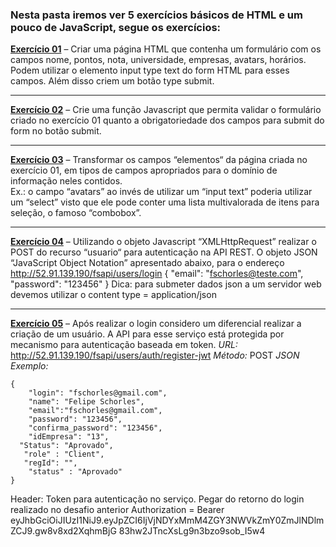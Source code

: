 ### Nesta pasta iremos ver 5 exercícios básicos de HTML e um pouco de JavaScript, segue os exercícios:

**[Exercício 01](https://github.com/Cartulo/Exercicios/blob/main/HTML%20e%20JS/exercicio1-basico.html)** – Criar uma página HTML que contenha um formulário com os campos nome,  pontos, nota, universidade, empresas, avatars, horários. 
Podem utilizar o  elemento input type text do form HTML para esses campos. 
Além disso criem um  botão type submit. 

----------------------------------------------------------------------------------------------------

**[Exercício 02](https://github.com/Cartulo/Exercicios/blob/main/HTML%20e%20JS/exercicio2-basico.html)** – Crie uma função Javascript que permita validar o formulário criado no  exercício 01 quanto a obrigatoriedade dos campos para submit do form no botão submit. 

----------------------------------------------------------------------------------------------------

**[Exercício 03](https://github.com/Cartulo/Exercicios/blob/main/HTML%20e%20JS/exercicio3-basico.html)** – Transformar os campos “elementos“ da página criada no exercício 01, em  tipos de campos apropriados para o domínio de informação neles contidos.  
Ex.: o campo “avatars” ao invés de utilizar um “input text” poderia utilizar um  “select” visto que ele pode conter uma lista multivalorada de itens para seleção, o  famoso “combobox”.

----------------------------------------------------------------------------------------------------

**[Exercício 04](https://github.com/Cartulo/Exercicios/blob/main/HTML%20e%20JS/exercicio4-basico.html)** – Utilizando o objeto Javascript “XMLHttpRequest” realizar o POST do recurso  “usuario“ para autenticação na API REST. 
O objeto JSON “JavaScript Object  Notation” apresentado abaixo,  para o endereço  
http://52.91.139.190/fsapi/users/login
    { 
        "email": "fschorles@teste.com", 
        "password": "123456" 
    } 
Dica: para submeter dados json a um servidor web devemos utilizar o content type = application/json 

----------------------------------------------------------------------------------------------------

**[Exercício 05](https://github.com/Cartulo/Exercicios/blob/main/HTML%20e%20JS/exercicio5-basico.html)** – Após realizar o login considero um diferencial realizar a criação de um  usuário. 
A API para esse serviço está protegida por mecanismo para autenticação  baseada em token. 
*URL:* http://52.91.139.190/fsapi/users/auth/register-jwt
*Método:* POST 
*JSON Exemplo:*
```
{  
    "login": "fschorles@gmail.com", 
    "name": "Felipe Schorles", 
    "email":"fschorles@gmail.com", 
    "password": "123456", 
    "confirma_password": "123456", 
    "idEmpresa": "13", 
  "Status": "Aprovado", 
   "role" : "Client", 
   "regId": "", 
    "status" : "Aprovado" 
} 
```
Header: Token para autenticação no serviço. Pegar do retorno do login  realizado no desafio anterior 
Authorization = Bearer  
eyJhbGciOiJIUzI1NiJ9.eyJpZCI6IjVjNDYxMmM4ZGY3NWVkZmY0ZmJlNDlmZCJ9.gw8v8xd2XqhmBjG 83hw2JTncXsLg9n3bzo9sob_I5w4





